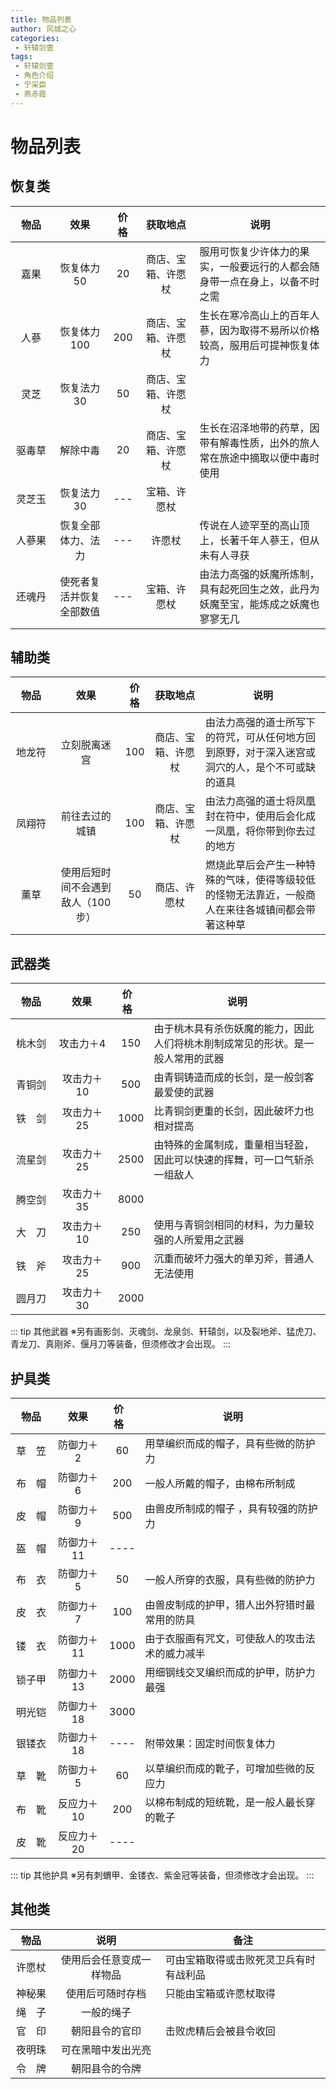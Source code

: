 ```yaml
---
title: 物品列表
author: 风城之心
categories:
 - 轩辕剑壹
tags:
 - 轩辕剑壹
 - 角色介绍
 - 宁采臣
 - 燕赤霞
---
```


# 物品列表

## 恢复类

|<div style="width:50px;">物品</div>|效果|<div style="width:30px;">价格</div>|获取地点<img width=130/>|说明|
|:---:|:--:|:--:|:--:|--|
|嘉果|	恢复体力50|	20|	商店、宝箱、许愿杖|	服用可恢复少许体力的果实，一般要远行的人都会随身带一点在身上，以备不时之需|
|人蔘|	恢复体力100|	200|	商店、宝箱、许愿杖|	生长在寒冷高山上的百年人蔘，因为取得不易所以价格较高，服用后可提神恢复体力|
|灵芝|	恢复法力30|	50	|商店、宝箱、许愿杖|	　|
|驱毒草|	解除中毒|	20	|商店、宝箱、许愿杖|	生长在沼泽地带的药草，因带有解毒性质，出外的旅人常在旅途中摘取以便中毒时使用|
|灵芝玉|	恢复法力30|	---	|宝箱、许愿杖|	　|
|人蔘果|	恢复全部体力、法力|	---|	许愿杖|	传说在人迹罕至的高山顶上，长著千年人蔘王，但从未有人寻获|
|还魂丹|	使死者复活并恢复全部数值|	---|	宝箱、许愿杖|	由法力高强的妖魔所炼制，具有起死回生之效，此丹为妖魔至宝，能炼成之妖魔也寥寥无几|


## 辅助类

|<div style="width:50px;">物品</div>|效果|<div style="width:30px;">价格</div>|获取地点<img width=130/>|说明|
|:---:|:--:|:--:|:--:|--|
|地龙符|立刻脱离迷宫|100|	商店、宝箱、许愿杖|由法力高强的道士所写下的符咒，可从任何地方回到原野，对于深入迷宫或洞穴的人，是个不可或缺的道具|
|凤翔符|前往去过的城镇|100|	商店、宝箱、许愿杖|由法力高强的道士将凤凰封在符中，使用后会化成一凤凰，将你带到你去过的地方|
|薰草|使用后短时间不会遇到敌人（100步）|50|商店、许愿杖|燃烧此草后会产生一种特殊的气味，使得等级较低的怪物无法靠近，一般商人在来往各城镇间都会带著这种草|


## 武器类

|<div style="width:50px;">物品</div>|<div style="width:80px;">效果</div>|<div style="width:30px;">价格</div>|说明|
|:---:|:--:|:--:|--|
|桃木剑	|攻击力＋4|	150|	由于桃木具有杀伤妖魔的能力，因此人们将桃木削制成常见的形状。是一般人常用的武器|
|青铜剑	|攻击力＋10	|500|	由青铜铸造而成的长剑，是一般剑客最爱使的武器|
|铁　剑	|攻击力＋25	|1000|	比青铜剑更重的长剑，因此破坏力也相对提高|
|流星剑	|攻击力＋25	|2500|	由特殊的金属制成，重量相当轻盈，因此可以快速的挥舞，可一口气斩杀一组敌人|
|腾空剑	|攻击力＋35	|8000|	|
|大　刀	|攻击力＋10	|250	|使用与青铜剑相同的材料，为力量较强的人所爱用之武器|
|铁　斧	|攻击力＋25	|900	|沉重而破坏力强大的单刃斧，普通人无法使用|
|圆月刀|	攻击力＋30|	2000|	|

::: tip 其他武器
※另有画影剑、灭魂剑、龙泉剑、轩辕剑，以及裂地斧、猛虎刀、青龙刀、真刚斧、偃月刀等装备，但须修改才会出现。
::: 


## 护具类

|<div style="width:50px;">物品</div>|效果|<div style="width:30px;">价格</div>|说明|
|:---:|:--:|:--:|--|
|草　笠|	防御力＋2|	60|	用草编织而成的帽子，具有些微的防护力|
|布　帽|	防御力＋6|	200|一般人所戴的帽子，由棉布所制成|
|皮　帽|	防御力＋9|	500|	由兽皮所制成的帽子 ，具有较强的防护力|
|盔　帽|	防御力＋11|	----|	|
|布　衣|	防御力＋5|	50|	一般人所穿的衣服，具有些微的防护力|
|皮　衣|	防御力＋7|	100|	由兽皮制成的护甲，猎人出外狩猎时最常用的防具|
|镂　衣|	防御力＋11|	1000|	由于衣服画有咒文，可使敌人的攻击法术的威力减半|
|锁子甲|	防御力＋13|	2000|	用细钢线交叉编织而成的护甲，防护力最强|
|明光铠|	防御力＋18|	3000|	|
|银镂衣|	防御力＋18|	----|	附带效果：固定时间恢复体力|
|草　靴|	防御力＋5|	60|	以草编织而成的靴子，可增加些微的反应力|
|布　靴|	反应力＋10|	200|	以棉布制成的短统靴，是一般人最长穿的靴子|
|皮　靴|	反应力＋20|	----|	|

::: tip 其他护具
※另有刺蝟甲、金镂衣、紫金冠等装备，但须修改才会出现。
::: 



## 其他类

|<div style="width:50px;">物品</div>|说明|备注|
|:---:|:--:|--|
|许愿杖	|使用后会任意变成一样物品	|可由宝箱取得或击败死灵卫兵有时有战利品|
|神秘果	|使用后可随时存档|	只能由宝箱或许愿杖取得|
|绳　子	|一般的绳子|	|
|官　印	|朝阳县令的官印|	击败虎精后会被县令收回|
|夜明珠|	可在黑暗中发出光亮|	|
|令　牌	|朝阳县令的令牌|	|


<style scoped>
  .vp-doc td {
    border: 1px solid #e2e2e3; 
    padding: 10px 15px;
}

  .vp-doc th {
    border: 1px solid #e2e2e3; 
    padding: 10px 15px;
    height:30px;
}
</style>